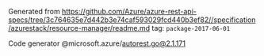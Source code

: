 Generated from https://github.com/Azure/azure-rest-api-specs/tree/3c764635e7d442b3e74caf593029fcd440b3ef82//specification/azurestack/resource-manager/readme.md tag: `package-2017-06-01`

Code generator @microsoft.azure/autorest.go@2.1.171


